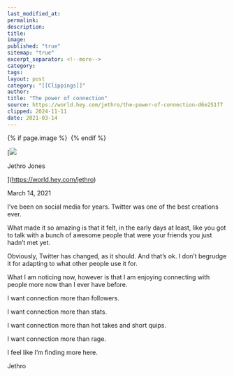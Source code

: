 ```yaml
---
last_modified_at: 
permalink: 
description: 
title: 
image: 
published: "true"
sitemap: "true"
excerpt_separator: <!--more-->
category: 
tags: 
layout: post
category: "[[Clippings]]"
author: 
title: "The power of connection"
source: https://world.hey.com/jethro/the-power-of-connection-d6e251f7
clipped: 2024-11-11
date: 2021-03-14
---
```



{% if page.image %} <img src="{{ page.image }}" alt=""> {% endif %}

[![](https://world.hey.com/jethro/avatar-40bd048fb7cc6850d42ef0957b5f0c498bfea84d)

Jethro Jones

](https://world.hey.com/jethro)

March 14, 2021

I’ve been on social media for years. Twitter was one of the best creations ever. 

What made it so amazing is that it felt, in the early days at least, like you got to talk with a bunch of awesome people that were your friends you just hadn’t met yet. 

Obviously, Twitter has changed, as it should. And that’s ok. I don’t begrudge it for adapting to what other people use it for. 

What I am noticing now, however is that I am enjoying connecting with people more now than I ever have before. 

I want connection more than followers. 

I want connection more than stats. 

I want connection more than hot takes and short quips. 

I want connection more than rage. 

I feel like I’m finding more here. 

Jethro